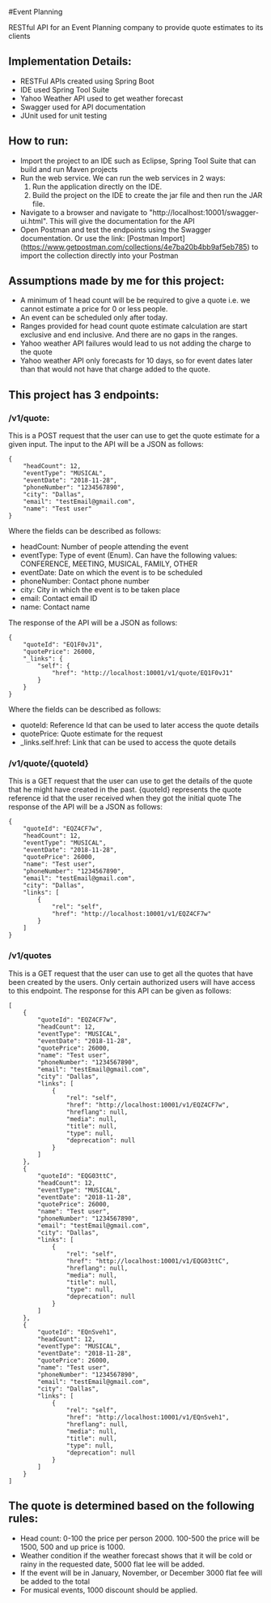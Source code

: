 #Event Planning

RESTful API for an Event Planning company to provide quote estimates to its clients

## Implementation Details:
- RESTFul APIs created using Spring Boot
- IDE used Spring Tool Suite
- Yahoo Weather API used to get weather forecast
- Swagger used for API documentation
- JUnit used for unit testing

## How to run:
- Import the project to an IDE such as Eclipse, Spring Tool Suite that can build and run Maven projects
- Run the web service. We can run the web services in 2 ways:
    1. Run the application directly on the IDE.
    2. Build the project on the IDE to create the jar file and then run the JAR file.
- Navigate to a browser and navigate to "http://localhost:10001/swagger-ui.html". This will give the documentation for the API
- Open Postman and test the endpoints using the Swagger documentation. Or use the link: [Postman Import] (https://www.getpostman.com/collections/4e7ba20b4bb9af5eb785) to import the collection directly into your Postman


## Assumptions made by me for this project:
- A minimum of 1 head count will be be required to give a quote i.e. we cannot estimate a price for 0 or less people.
- An event can be scheduled only after today.
- Ranges provided for head count quote estimate calculation are start exclusive and end inclusive. And there are no gaps in the ranges.
- Yahoo weather API failures would lead to us not adding the charge to the quote
- Yahoo weather API only forecasts for 10 days, so for event dates later than that would not have that charge added to the quote.


## This project has 3 endpoints:
### /v1/quote: 
This is a POST request that the user can use to get the quote estimate for a given input. The input to the API will be a JSON as follows:
```
{
	"headCount": 12,
	"eventType": "MUSICAL",
	"eventDate": "2018-11-28",
	"phoneNumber": "1234567890",
	"city": "Dallas",
	"email": "testEmail@gmail.com",
	"name": "Test user"
}
```
Where the fields can be described as follows:
- headCount: Number of people attending the event
- eventType: Type of event (Enum). Can have the following values: CONFERENCE, MEETING, MUSICAL, FAMILY, OTHER
- eventDate: Date on which the event is to be scheduled
- phoneNumber: Contact phone number
- city: City in which the event is to be taken place
- email: Contact email ID
- name: Contact name

The response of the API will be a JSON as follows:
```
{
    "quoteId": "EQ1F0vJ1",
    "quotePrice": 26000,
    "_links": {
        "self": {
            "href": "http://localhost:10001/v1/quote/EQ1F0vJ1"
        }
    }
}
```
Where the fields can be described as follows:
- quoteId: Reference Id that can be used to later access the quote details
- quotePrice: Quote estimate for the request
- _links.self.href: Link that can be used to access the quote details


### /v1/quote/{quoteId}
This is a GET request that the user can use to get the details of the quote that he might have created in the past. {quoteId} represents the quote reference id that the user received when they got the initial quote
The response of the API will be a JSON as follows:
```
{
    "quoteId": "EQZ4CF7w",
    "headCount": 12,
    "eventType": "MUSICAL",
    "eventDate": "2018-11-28",
    "quotePrice": 26000,
    "name": "Test user",
    "phoneNumber": "1234567890",
    "email": "testEmail@gmail.com",
    "city": "Dallas",
    "links": [
        {
            "rel": "self",
            "href": "http://localhost:10001/v1/EQZ4CF7w"
        }
    ]
}
```

### /v1/quotes
This is a GET request that the user can use to get all the quotes that have been created by the users. Only certain authorized users will have access to this endpoint.
The response for this API can be given as follows:
```
[
    {
        "quoteId": "EQZ4CF7w",
        "headCount": 12,
        "eventType": "MUSICAL",
        "eventDate": "2018-11-28",
        "quotePrice": 26000,
        "name": "Test user",
        "phoneNumber": "1234567890",
        "email": "testEmail@gmail.com",
        "city": "Dallas",
        "links": [
            {
                "rel": "self",
                "href": "http://localhost:10001/v1/EQZ4CF7w",
                "hreflang": null,
                "media": null,
                "title": null,
                "type": null,
                "deprecation": null
            }
        ]
    },
    {
        "quoteId": "EQG03ttC",
        "headCount": 12,
        "eventType": "MUSICAL",
        "eventDate": "2018-11-28",
        "quotePrice": 26000,
        "name": "Test user",
        "phoneNumber": "1234567890",
        "email": "testEmail@gmail.com",
        "city": "Dallas",
        "links": [
            {
                "rel": "self",
                "href": "http://localhost:10001/v1/EQG03ttC",
                "hreflang": null,
                "media": null,
                "title": null,
                "type": null,
                "deprecation": null
            }
        ]
    },
    {
        "quoteId": "EQnSveh1",
        "headCount": 12,
        "eventType": "MUSICAL",
        "eventDate": "2018-11-28",
        "quotePrice": 26000,
        "name": "Test user",
        "phoneNumber": "1234567890",
        "email": "testEmail@gmail.com",
        "city": "Dallas",
        "links": [
            {
                "rel": "self",
                "href": "http://localhost:10001/v1/EQnSveh1",
                "hreflang": null,
                "media": null,
                "title": null,
                "type": null,
                "deprecation": null
            }
        ]
    }
]
```


## The quote is determined based on the following rules:
- Head count: 0-100 the price per person 2000. 100-500 the price will be 1500, 500 and up price is 1000.
- Weather condition if the weather forecast shows that it will be cold or rainy in the requested date, 5000 flat lee will be added. 
- If the event will be in January, November, or December 3000 flat fee will be added to the total 
- For musical events, 1000 discount should be applied.